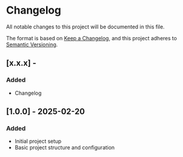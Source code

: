 # Changelog

All notable changes to this project will be documented in this file.

The format is based on [Keep a Changelog](https://keepachangelog.com/en/1.0.0/),
and this project adheres to [Semantic Versioning](https://semver.org/spec/v2.0.0.html).

## [x.x.x] - 

### Added
- Changelog

## [1.0.0] - 2025-02-20

### Added
- Initial project setup
- Basic project structure and configuration
